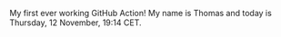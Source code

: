 My first ever working GitHub Action!
My name is Thomas and today is Thursday, 12 November, 19:14 CET. 
